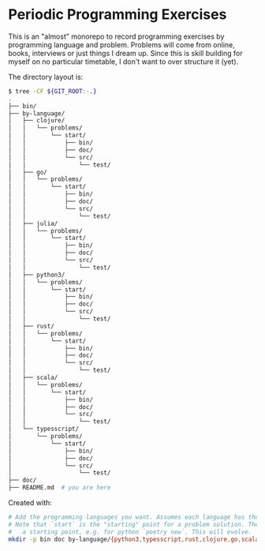 # Periodic Programming Exercises

This is an "almost" monorepo to record programming exercises by programming language and problem. Problems will come from online, books, interviews or just things I dream up.
Since this is skill building for myself on no particular timetable, I don't want to over structure it (yet).


The directory layout is:

```bash
$ tree -CF ${GIT_ROOT:-.} 
.
├── bin/
├── by-language/
│   ├── clojure/
│   │   └── problems/
│   │       └── start/
│   │           ├── bin/
│   │           ├── doc/
│   │           └── src/
│   │               └── test/
│   ├── go/
│   │   └── problems/
│   │       └── start/
│   │           ├── bin/
│   │           ├── doc/
│   │           └── src/
│   │               └── test/
│   ├── julia/
│   │   └── problems/
│   │       └── start/
│   │           ├── bin/
│   │           ├── doc/
│   │           └── src/
│   │               └── test/
│   ├── python3/
│   │   └── problems/
│   │       └── start/
│   │           ├── bin/
│   │           ├── doc/
│   │           └── src/
│   │               └── test/
│   ├── rust/
│   │   └── problems/
│   │       └── start/
│   │           ├── bin/
│   │           ├── doc/
│   │           └── src/
│   │               └── test/
│   ├── scala/
│   │   └── problems/
│   │       └── start/
│   │           ├── bin/
│   │           ├── doc/
│   │           └── src/
│   │               └── test/
│   └── typesscript/
│       └── problems/
│           └── start/
│               ├── bin/
│               ├── doc/
│               └── src/
│                   └── test/
├── doc/
├── README.md  # you are here
```


Created with:

```bash
# Add the programming languages you want. Assumes each language has the same layout, which isn't true.
# Note that `start` is the "starting" point for a problem solution. There may be other (better) ways to create
#   a starting point, e.g. for python `poetry new`. This will evolve.
mkdir -p bin doc by-language/{python3,typesscript,rust,clojure,go,scala,julia}/problems/start/{bin,doc,src/test}

```
